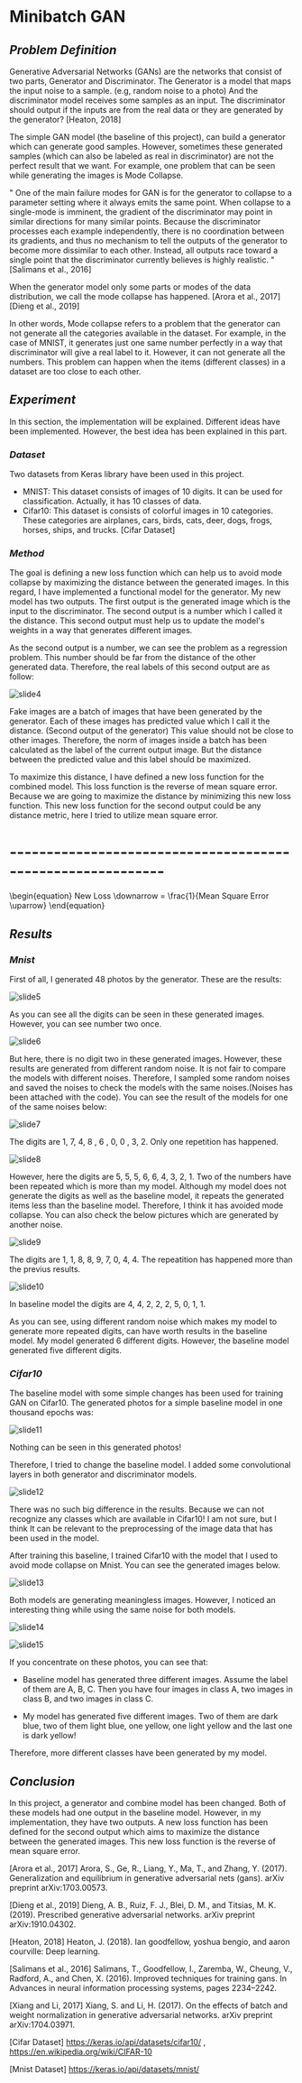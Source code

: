 # **Minibatch GAN**

## ***Problem Definition***

Generative Adversarial Networks (GANs) are the networks that consist of two parts, Generator and Discriminator. The Generator is a model that maps the input noise to a sample. (e.g, random noise to a photo) And the discriminator model receives some samples as an input. The discriminator should output if the inputs are from the real data or they are generated by the generator? [Heaton, 2018]


The simple GAN model (the baseline of this project), can build a generator which can generate good samples. However, sometimes these generated samples (which can also be labeled as real in discriminator) are not the perfect result that we want. For example, one problem that can be seen while generating the images is Mode Collapse.

" One of the main failure modes for GAN is for the generator to collapse to a parameter setting where it always emits the same point.
When collapse to a single-mode is imminent, the gradient of the discriminator may point in similar directions for many similar points.  Because the discriminator processes each example independently, there is no coordination between its gradients, and thus no mechanism to tell the outputs of the generator to become more dissimilar to each other. Instead, all outputs race toward a single point that the discriminator currently believes is highly realistic. "[Salimans et al., 2016]

When the generator model only some parts or modes of the data distribution, we call the mode collapse has happened. [Arora et al., 2017][Dieng et al., 2019]

In other words, Mode collapse refers to a problem that the generator can not generate all the categories available in the dataset. For example, in the case of MNIST, it generates just one same number perfectly in a way that discriminator will give a real label to it. However, it can not generate all the numbers. This problem can happen when the items (different classes) in a dataset are too close to each other.


## ***Experiment***
In this section, the implementation will be explained. Different ideas have been implemented. However, the best idea has been explained in this part.


### ***Dataset***
Two datasets from Keras library have been used in this project.

- MNIST: This dataset consists of images of 10 digits. It can be used for classification. Actually, it has 10 classes of data.
- Cifar10: This dataset is consists of colorful images in 10 categories. These categories are airplanes, cars, birds, cats, deer, dogs, frogs, horses, ships, and trucks. [Cifar Dataset] 


### ***Method***

The goal is defining a new loss function which can help us to avoid mode collapse by maximizing the distance between the generated images. In this regard, I have implemented a functional model for the generator. My new model has two outputs. The first output is the generated image which is the input to the discriminator. The second output is a number which I called it the distance. This second output must help us to update the model's weights in a way that generates different images.

As the second output is a number, we can see the problem as a regression problem. This number should be far from the distance of the other generated data. Therefore, the real labels of this second output are as follow:

![slide4](report_deep_1_01.png)


Fake images are a batch of images that have been generated by the generator. Each of these images has predicted value which I call it the distance. (Second output of the generator) This value should not be close to other images. Therefore, the norm of images inside a batch has been calculated as the label of the current output image. But the distance between the predicted value and this label should be maximized. 

To maximize this distance, I have defined a new loss function for the combined model. This loss function is the reverse of mean square error. Because we are going to maximize the distance by minimizing this new loss function. This new loss function for the second output could be any distance metric, here I tried to utilize mean square error.

# -----------------------------------------------------------
\begin{equation}
New Loss \downarrow = \frac{1}{Mean Square Error \uparrow}
\end{equation}
 


## ***Results***
### ***Mnist***

First of all, I generated 48 photos by the generator. These are the results:

![slide5](myresult_48_mnist_1.png)

As you can see all the digits can be seen in these generated images. However, you can see number two once.

![slide6](baselineresult_48_mnist_1.png)

But here, there is no digit two in these generated images.
However, these results are generated from different random noise. It is not fair to compare the models with different noises. Therefore, I sampled some random noises and saved the noises to check the models with the same noises.(Noises has been attached with the code). You can see the result of the models for one of the same noises below:

![slide7](my_result_9_mnist_1.png)

The digits are 1, 7, 4, 8 , 6 , 0, 0 , 3, 2. Only one repetition has happened.

![slide8](baselineresult_9_mnist_1.png)

However, here the digits are 5, 5, 5, 6, 6, 4, 3, 2, 1. Two of the numbers have been repeated which is more than my model. 
Although my model does not generate the digits as well as the baseline model, it repeats the generated items less than the baseline model. Therefore, I think it has avoided mode collapse.
You can also check the below pictures which are generated by another noise.

![slide9](my_result_9_mnist_2.png)

The digits are 1, 1, 8, 8, 9, 7, 0, 4, 4. The repeatition has happened more than the previus results. 

![slide10](baselineresult_9_mnist_2.png)

In baseline model the digits are 4, 4, 2, 2, 2, 5, 0, 1, 1.

As you can see, using different random noise which makes my model to generate more repeated digits, can have worth results in the baseline model. My model generated 6 different digits. However, the baseline model generated five different digits.


### ***Cifar10***
The baseline model with some simple changes has been used for training GAN on Cifar10. The generated photos for a simple baseline model in one thousand epochs was:

![slide11](cifar10_firstBaseline.png)

Nothing can be seen in this generated photos!

Therefore, I tried to change the baseline model. I added some convolutional layers in both generator and discriminator models.

![slide12](cifar10_firstBaseline_cnn.png)

There was no such big difference in the results. Because we can not recognize any classes which are available in Cifar10! I am not sure, but I think It can be relevant to the preprocessing of the image data that has been used in the model. 

After training this baseline, I trained Cifar10 with the model that I used to avoid mode collapse on Mnist. You can see the generated images below.

![slide13](cifar10_myResult.png)

Both models are generating meaningless images. However, I noticed an interesting thing while using the same noise for both models.

![slide14](baseline_cifar_samenoise_3.png)

![slide15](myresult_cifar_samenoise_3.png)

If you concentrate on these photos, you can see that: 

- Baseline model has generated three different images. Assume the label of them are A, B, C. Then you have four images in class A, two images in class B, and two images in class C.

- My model has generated five different images. Two of them are dark blue, two of them light blue, one yellow, one light yellow and the last one is dark yellow!

Therefore, more different classes have been generated by my model.


## ***Conclusion***
In this project, a generator and combine model has been changed. Both of these models had one output in the baseline model. However, in my implementation, they have two outputs. A new loss function has been defined for the second output which aims to maximize the distance between the generated images. This new loss function is the reverse of mean square error.




[Arora et al., 2017] Arora, S., Ge, R., Liang, Y., Ma, T., and Zhang, Y. (2017).
Generalization and equilibrium in generative adversarial nets (gans). arXiv
preprint arXiv:1703.00573.

[Dieng et al., 2019] Dieng, A. B., Ruiz, F. J., Blei, D. M., and Titsias,
M. K. (2019). Prescribed generative adversarial networks. arXiv preprint
arXiv:1910.04302.

[Heaton, 2018] Heaton, J. (2018). Ian goodfellow, yoshua bengio, and aaron
courville: Deep learning.

[Salimans et al., 2016] Salimans, T., Goodfellow, I., Zaremba, W., Cheung, V.,
Radford, A., and Chen, X. (2016). Improved techniques for training gans. In
Advances in neural information processing systems, pages 2234–2242.

[Xiang and Li, 2017] Xiang, S. and Li, H. (2017). On the effects of batch
and weight normalization in generative adversarial networks. arXiv preprint
arXiv:1704.03971.

[Cifar Dataset] https://keras.io/api/datasets/cifar10/ , https://en.wikipedia.org/wiki/CIFAR-10

[Mnist Dataset] https://keras.io/api/datasets/mnist/
